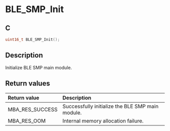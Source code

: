 # BLE_SMP_Init

## C

```c
uint16_t BLE_SMP_Init();
```

## Description

Initialize BLE SMP main module.

## Return values

|Return value|Description|
|:---|:---|
MBA_RES_SUCCESS|Successfully initialize the BLE SMP main module.|
MBA_RES_OOM|Internal memory allocation failure.|
